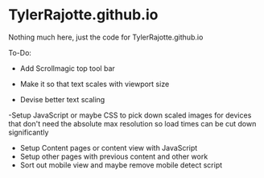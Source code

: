 # TylerRajotte.github.io
Nothing much here, just the code for TylerRajotte.github.io

To-Do:
- Add Scrollmagic top tool bar

- Make it so that text scales with viewport size
- Devise better text scaling

-Setup JavaScript or maybe CSS to pick down scaled images for devices that don't need the absolute max resolution so load times can be cut down significantly

- Setup Content pages or content view with JavaScript
- Setup other pages with previous content and other work
- Sort out mobile view and maybe remove mobile detect script

